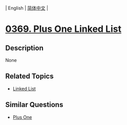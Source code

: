 
| English | [简体中文](README.md) |
# [0369. Plus One Linked List](https://leetcode-cn.com/problems/plus-one-linked-list/)
## Description
None
## Related Topics
- [Linked List](https://leetcode-cn.com/tag/linked-list)
## Similar Questions
- [Plus One](../plus-one/README_EN.md)
